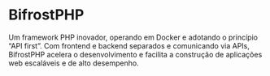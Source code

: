 # BifrostPHP
Um framework PHP inovador, operando em Docker e adotando o princípio “API first”. Com frontend e backend separados e comunicando via APIs, BifrostPHP acelera o desenvolvimento e facilita a construção de aplicações web escaláveis e de alto desempenho.
